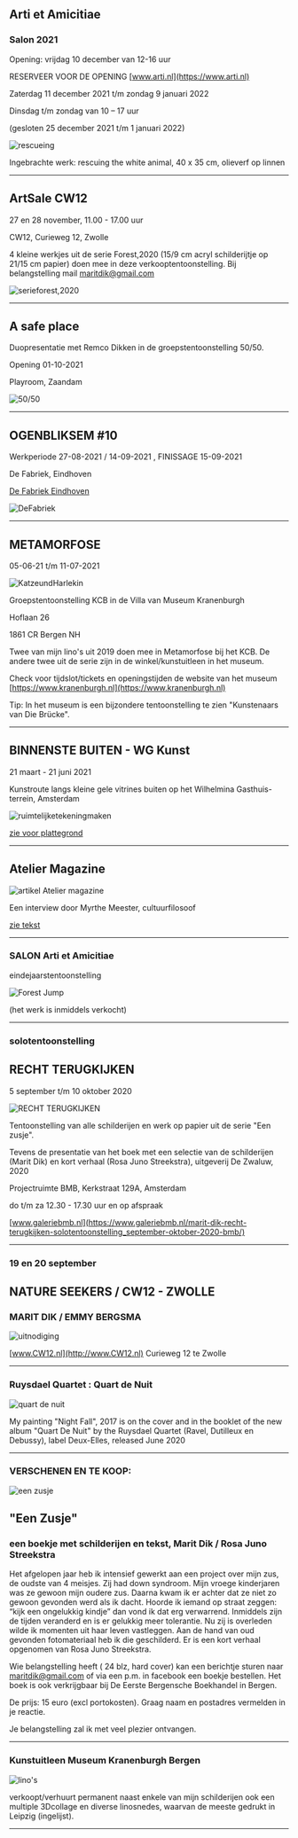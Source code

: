 ## Arti et Amicitiae

### Salon 2021

Opening: vrijdag 10 december van 12-16 uur 

RESERVEER VOOR DE OPENING  [www.arti.nl](https://www.arti.nl)

Zaterdag 11 december 2021 t/m zondag 9 januari 2022 

Dinsdag t/m zondag van 10 – 17 uur

(gesloten 25 december 2021 t/m 1 januari 2022)

![rescueing](https://live.staticflickr.com/65535/51652451195_e1061e2506.jpg)

Ingebrachte werk: rescuing the white animal, 40 x 35 cm, olieverf op linnen
________________________________________________________________________________________________________________________


## ArtSale CW12

27 en 28 november, 11.00 - 17.00 uur

CW12, Curieweg 12, Zwolle

4 kleine werkjes uit de serie Forest,2020 (15/9 cm acryl schilderijtje op 21/15 cm papier) doen mee in deze verkooptentoonstelling. 
Bij belangstelling mail [maritdik@gmail.com](mailto:maritdik@gmail.com)

![serieforest,2020](https://live.staticflickr.com/65535/51702983783_e7810f1062_z.jpg)

________________________________________________________________________________________________________________________

## A safe place 

Duopresentatie met Remco Dikken in de groepstentoonstelling 50/50.

Opening 01-10-2021

Playroom, Zaandam

![50/50](https://live.staticflickr.com/65535/51836727535_0070261412_z.jpg)


________________________________________________________________________________________________________________________

## OGENBLIKSEM #10

Werkperiode 27-08-2021 / 14-09-2021 , FINISSAGE 15-09-2021

De Fabriek, Eindhoven

[De Fabriek Eindhoven](https://www.defabriekeindhoven.com)

![DeFabriek](https://live.staticflickr.com/65535/51503318974_b870ac8a73.jpg)
________________________________________________________________________________________________________________________

## METAMORFOSE

05-06-21 t/m 11-07-2021

![KatzeundHarlekin](https://live.staticflickr.com/7823/47096914152_a860cc1371.jpg)

Groepstentoonstelling KCB in de Villa van Museum Kranenburgh

Hoflaan 26

1861 CR  Bergen NH

Twee van mijn lino's uit 2019 doen mee in Metamorfose bij het KCB. De andere twee uit de serie zijn in de winkel/kunstuitleen in het museum.

Check voor tijdslot/tickets en openingstijden de website van het museum [https://www.kranenburgh.nl](https://www.kranenburgh.nl)

Tip: In het museum is een bijzondere tentoonstelling te zien "Kunstenaars van Die Brücke".

________________________________________________________________________________________________________________________



## BINNENSTE BUITEN - WG Kunst

21 maart - 21 juni 2021

Kunstroute langs kleine gele vitrines buiten op het Wilhelmina Gasthuis-terrein, Amsterdam

![ruimtelijketekeningmaken](https://live.staticflickr.com/65535/51164277975_672a4f417d_w.jpg)

[zie voor plattegrond](https://www.wgkunst.nl/binnenste-buiten)

________________________________________________________________________________________________________________________


## Atelier Magazine


![artikel Atelier magazine](https://live.staticflickr.com/65535/50765678493_901364c7bb_w.jpg)

Een interview door Myrthe Meester, cultuurfilosoof

[zie tekst](https://www.maritdik.nl/text)
________________________________________________________________________________________________________________________

### SALON Arti et Amicitiae

eindejaarstentoonstelling

![Forest Jump](https://live.staticflickr.com/65535/50766568892_6edbd1cc4d_w.jpg)

(het werk is inmiddels verkocht)


______________________________________________________________________________________________________________________

### solotentoonstelling 

## RECHT TERUGKIJKEN

5 september t/m 10 oktober 2020


![RECHT TERUGKIJKEN](https://live.staticflickr.com/65535/50184242807_e7b96b0131.jpg)

Tentoonstelling van alle schilderijen en werk op papier uit de serie "Een zusje". 

Tevens de presentatie van het boek met een selectie van de schilderijen (Marit Dik) en kort verhaal (Rosa Juno Streekstra), uitgeverij De Zwaluw, 2020

Projectruimte BMB, Kerkstraat 129A, Amsterdam

do t/m za 12.30 - 17.30 uur en op afspraak

[www.galeriebmb.nl](https://www.galeriebmb.nl/marit-dik-recht-terugkijken-solotentoonstelling_september-oktober-2020-bmb/)


________________________________________________________________________________________________________________________

### 19 en 20 september

## NATURE SEEKERS / CW12  -   ZWOLLE  

### MARIT DIK / EMMY BERGSMA

![uitnodiging](https://live.staticflickr.com/65535/50301133763_4b8aa33ae1_c.jpg)

[www.CW12.nl](http://www.CW12.nl)   Curieweg 12 te Zwolle


_________________________________________________________________________________________________________________________

### Ruysdael Quartet : Quart de Nuit 


![quart de nuit](https://live.staticflickr.com/65535/50183441288_167a032ebc_n.jpg)


My painting "Night Fall", 2017 is on the cover and in the booklet of the new album "Quart De Nuit" by the Ruysdael Quartet (Ravel, Dutilleux en Debussy), label Deux-Elles, released June 2020

_________________________________________________________________________________________________________________________

### VERSCHENEN EN TE KOOP: 

![een zusje](https://live.staticflickr.com/65535/49929955596_af0650d641_w.jpg)



## "Een Zusje"

### een boekje met schilderijen en tekst, Marit Dik / Rosa Juno Streekstra

Het afgelopen jaar heb ik intensief gewerkt aan een project over mijn zus, de oudste van 4 meisjes. Zij had down syndroom. 
Mijn vroege kinderjaren was ze gewoon mijn oudere zus. Daarna kwam ik er achter dat ze niet zo gewoon gevonden werd als ik dacht. Hoorde ik iemand op straat zeggen: “kijk een ongelukkig kindje” dan vond ik dat erg verwarrend. Inmiddels zijn de tijden veranderd en is er gelukkig meer tolerantie. 
Nu zij is overleden wilde ik momenten uit haar leven vastleggen. Aan de hand van oud gevonden fotomateriaal heb ik die geschilderd. Er is een kort verhaal opgenomen van Rosa Juno Streekstra.

Wie belangstelling heeft ( 24 blz, hard cover) kan een berichtje sturen naar [maritdik@gmail.com](mailto:maritdik@gmail.com) 
of via een p.m. in facebook een boekje bestellen. Het boek is ook verkrijgbaar bij De Eerste Bergensche Boekhandel in Bergen.

De prijs: 15 euro (excl portokosten). Graag naam en postadres vermelden in je reactie.

Je belangstelling zal ik met veel plezier ontvangen.



______________________________________________________________________________________________________________________________


### Kunstuitleen Museum Kranenburgh Bergen 

![lino's](https://live.staticflickr.com/7916/46235075725_d7669a29a4_w.jpg)

verkoopt/verhuurt permanent naast enkele van mijn schilderijen ook een multiple 3Dcollage en diverse linosnedes, waarvan de meeste gedrukt in Leipzig (ingelijst).


______________________________________________________________________________________________________________________________
